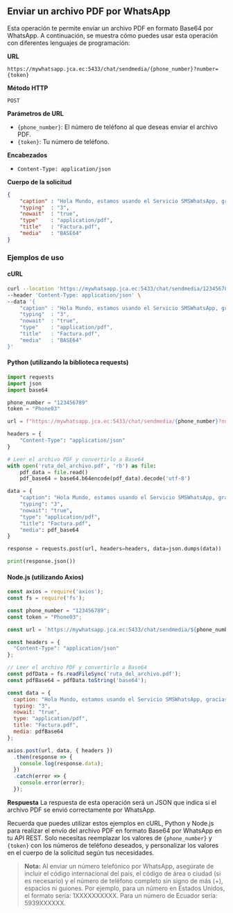 ## Enviar un archivo PDF por WhatsApp

Esta operación te permite enviar un archivo PDF en formato Base64 por WhatsApp. A continuación, se muestra cómo puedes usar esta operación con diferentes lenguajes de programación:

**URL**
```
https://mywhatsapp.jca.ec:5433/chat/sendmedia/{phone_number}?number={token}
```

**Método HTTP**
```
POST
```

**Parámetros de URL**
- `{phone_number}`: El número de teléfono al que deseas enviar el archivo PDF.
- `{token}`: Tu número de teléfono.

**Encabezados**
- `Content-Type: application/json`

**Cuerpo de la solicitud**
```json
{
    "caption" : "Hola Mundo, estamos usando el Servicio SMSWhatsApp, gracias por su preferencia",
    "typing"  : "3",
    "nowait"  : "true",
    "type"    : "application/pdf",
    "title"   : "Factura.pdf",
    "media"   : "BASE64"
}
```

### Ejemplos de uso

#### cURL
```bash
curl --location 'https://mywhatsapp.jca.ec:5433/chat/sendmedia/123456789?number=Phone03' \
--header 'Content-Type: application/json' \
--data '{
    "caption" : "Hola Mundo, estamos usando el Servicio SMSWhatsApp, gracias por su preferencia",
    "typing"  : "3",
    "nowait"  : "true",
    "type"    : "application/pdf",
    "title"   : "Factura.pdf",
    "media"   : "BASE64"
}'
```

#### Python (utilizando la biblioteca requests)
```python
import requests
import json
import base64

phone_number = "123456789"
token = "Phone03"

url = f"https://mywhatsapp.jca.ec:5433/chat/sendmedia/{phone_number}?number={token}"

headers = {
    "Content-Type": "application/json"
}

# Leer el archivo PDF y convertirlo a Base64
with open('ruta_del_archivo.pdf', 'rb') as file:
    pdf_data = file.read()
    pdf_base64 = base64.b64encode(pdf_data).decode('utf-8')

data = {
    "caption": "Hola Mundo, estamos usando el Servicio SMSWhatsApp, gracias por su preferencia",
    "typing": "3",
    "nowait": "true",
    "type": "application/pdf",
    "title": "Factura.pdf",
    "media": pdf_base64
}

response = requests.post(url, headers=headers, data=json.dumps(data))

print(response.json())
```

#### Node.js (utilizando Axios)
```javascript
const axios = require('axios');
const fs = require('fs');

const phone_number = "123456789";
const token = "Phone03";

const url = `https://mywhatsapp.jca.ec:5433/chat/sendmedia/${phone_number}?number=${token}`;

const headers = {
  "Content-Type": "application/json"
};

// Leer el archivo PDF y convertirlo a Base64
const pdfData = fs.readFileSync('ruta_del_archivo.pdf');
const pdfBase64 = pdfData.toString('base64');

const data = {
  caption: "Hola Mundo, estamos usando el Servicio SMSWhatsApp, gracias por su preferencia",
  typing: "3",
  nowait: "true",
  type: "application/pdf",
  title: "Factura.pdf",
  media: pdfBase64
};

axios.post(url, data, { headers })
  .then(response => {
    console.log(response.data);
  })
  .catch(error => {
    console.error(error);
  });
```

**Respuesta**
La respuesta de esta operación será un JSON que indica si el archivo PDF se envió correctamente por WhatsApp.

Recuerda que puedes utilizar estos ejemplos en cURL, Python y Node.js para realizar el envío del archivo PDF en formato Base64 por WhatsApp en tu API REST. Solo necesitas reemplazar los valores de `{phone_number}` y `{token}` con los números de teléfono deseados, y personalizar los valores en el cuerpo de la solicitud según tus necesidades.

> **Nota:** Al enviar un número telefónico por WhatsApp, asegúrate de incluir el código internacional del país, el código de área o ciudad (si es necesario) y el número de teléfono completo sin signo de más (+), espacios ni guiones. Por ejemplo, para un número en Estados Unidos, el formato sería: 1XXXXXXXXXX. Para un número de Ecuador sería: 5939XXXXXX.
